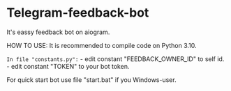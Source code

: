 # Telegram-feedback-bot
It's eassy feedback bot on aiogram.

HOW TO USE:
It is recommended to compile code on Python 3.10.

`In file "constants.py":` 
    - edit constant "FEEDBACK_OWNER_ID" to self id.
    - edit constant "TOKEN" to your bot token.

For quick start bot use file "start.bat" if you Windows-user.
